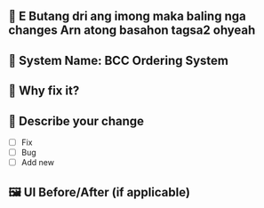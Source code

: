 ## 🎯 E Butang dri ang imong maka baling nga changes Arn atong basahon tagsa2 ohyeah

## 🔧 System Name: BCC Ordering System

## 🤔 Why fix it?

## 📝 Describe your change

- [ ] Fix
- [ ] Bug
- [ ] Add new

## 🖼️ UI Before/After (if applicable)
